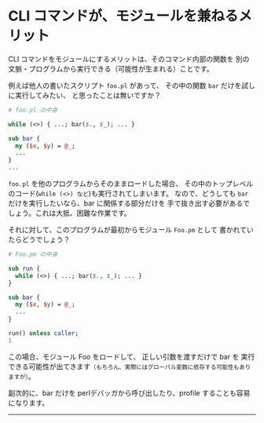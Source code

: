 # CLI コマンドが、モジュールを兼ねるメリット

CLI コマンドをモジュールにするメリットは、そのコマンド内部の関数を
別の文脈・プログラムから実行できる（可能性が生まれる）ことです。

例えば他人の書いたスクリプト `foo.pl` があって、
その中の関数 `bar` だけを試しに実行してみたい、
と思ったことは無いですか？

```perl
# foo.pl の中身

while (<>) { ...; bar($., $_); ... }

sub bar {
  my ($x, $y) = @_;
  ...
}
...
```

`foo.pl` を他のプログラムからそのままロードした場合、
その中のトップレベルのコード(`while (<>) など`)も実行されてしまいます。
なので、どうしても `bar` だけを実行したいなら、bar に関係する部分だけを
手で抜き出す必要があるでしょう。これは大抵、困難な作業です。

それに対して、このプログラムが最初からモジュール `Foo.pm` として
書かれていたらどうでしょう？

```perl
# Foo.pm の中身

sub run {
  while (<>) { ...; bar($., $_); ... }
}

sub bar {
  my ($x, $y) = @_;
  ...
}

run() unless caller;
1
```

この場合、モジュール Foo をロードして、 正しい引数を渡すだけで bar を
実行できる可能性が出てきます<small>（もちろん、実際にはグローバル変数に依存する可能性もありますが）</small>。

副次的に、bar だけを perlデバッガから呼び出したり、profile することも容易になります。

- - - -

